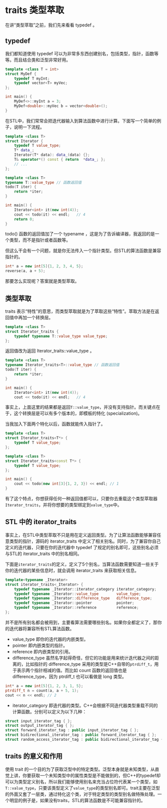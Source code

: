 # traits 类型萃取
在讲“类型萃取”之前，我们先来看看 typedef 。

## typedef
我们都知道使用 typedef 可以为非常多东西创建别名，包括类型，指针，函数等等。而且结合类和泛型非常好用。
```cpp
template <class T = int>
struct MyDef {
    typedef T myInt;
    typedef vector<T> myVec;
};

int main() {
    MyDef<>::myInt a = 3;
    MyDef<double>::myVec b = vector<double>();
}
```
在STL中，我们常常会把迭代器输入到算法函数中进行计算。下面写一个简单的例子，说明一下流程。
```cpp
template <class T>
struct Iterator {
    typedef T value_type;
    T* data_;
    Iterator(T* data): data_(data) {};
    T& operator*() const { return  *data_; };
    // ...
};

template <class T>
typename T::value_type // 函数返回值
todo(T iter) {
    return *iter;
}

int main() {
    Iterator<int> it(new int(4));
    cout << todo(it) << endl;   // 4
    return 0;
}
```
 todo() 函数的返回值加了一个 typename ，这是为了告诉编译器，我返回的是一个类型，而不是指针或者函数等。

但这么干会有一个问题，就是你无法传入一个指针类型。但STL的算法函数是兼容指针的。
```cpp
int* a = new int[5]{1, 2, 3, 4, 5};
reverse(a, a + 5);
```
那要怎么实现呢？答案就是类型萃取。

## 类型萃取
traits 表示“特性”的意思，而类型萃取就是为了萃取这些“特性”。萃取方法是在返回值中再加一个转换层。
```cpp
template <class T>
struct Iterator_traits {
    typedef typename T::value_type value_type;
};
```
返回值改为返回 Iterator_traits<T>::value_type 。
```cpp
template <class T>
typename Iterator_traits<T>::value_type // 函数返回值
todo(T iter) {
    return *iter;
}

int main() {
    Iterator<int> it(new int(4));
    cout << todo(it) << endl;   // 4
```
事实上，上面这里的结果都是返回`T::value_type`，并没有支持指针。而关键点在于，这个转换层是可以有多个版本的，即模板的特化 (specialization)。

当我加入下面两个特化以后，函数就能传入指针了。
```cpp
template <class T>
struct Iterator_traits<T*> {
    typedef T value_type;
};

template <class T>
struct Iterator_traits<const T*> {
    typedef T value_type;
};

int main() {
    cout << todo(new int[3]{1, 2, 3}) << endl; // 1
}
```
有了这个特点，你想获得任何一种返回值都可以，只要你去重载这个类型萃取器`Iterator_traits`，并将你想要的类型绑定到`value_type`中。

## STL 中的 iterator_traits
事实上，在STL中类型萃取不只是用在定义返回类型。为了让算法函数能够兼容任意类型的指针，源码的 iterator_traits 中定义了相关别名。同时，为了兼容你自己定义的迭代器，只要在你的迭代器中 typedef 了规定的别名即可，这些别名必须与STL的 iterator_traits 中的别名相同。

下面是`iterator_traits`的定义，定义了5个别名，当算法函数需要知道一些关于你的迭代器的某些信息时，就会调用 iterator_traits 来获取相关信息。
```cpp
template<typename _Iterator>
struct iterator_traits<_Iterator> {
    typedef typename _Iterator::iterator_category iterator_category;
    typedef typename _Iterator::value_type        value_type;
    typedef typename _Iterator::difference_type   difference_type;
    typedef typename _Iterator::pointer           pointer;
    typedef typename _Iterator::reference         reference;
};
```
并不是所有别名都会被用到，主要看算法需要哪些别名。如果你全都定义了，那你的迭代器将兼容所有STL算法函数。

- value_type 即你的迭代器的内嵌类型。
- pointer 即内嵌类型的指针。
- reference 即内嵌类型的引用。
- difference_type 虽然名字起得奇怪，但它的功能是用来统计迭代器之间的距离的，比如指针的 difference_type 采用的类型是C++自带的`ptrdiff_t`，用于表示两个指针相减的值。而比如 count 函数的返回值也是 difference_type，因为 ptrdiff_t 也可以看做是 long 类型。
```cpp
int* a = new int[5]{1, 2, 3, 1, 5};
ptrdiff_t n = count(a, a + 5, 1);
cout << n << endl; // 2
```
- iterator_category 即迭代器的类型。C++会根据不同迭代器类型重载不同的计算函数。分别可以定义为以下几种：
```cpp
struct input_iterator_tag { };
struct output_iterator_tag { };
struct forward_iterator_tag : public input_iterator_tag { };
struct bidirectional_iterator_tag : public forward_iterator_tag { };
struct random_access_iterator_tag : public bidirectional_iterator_tag { };
```

## traits 的意义和作用
使用 trait 的一个目的为了获取泛型中的特定类型。泛型本身就是未知类型，从直觉上讲，你要获取一个未知类型中的属性类型是不能做到的，但C++的typedef却可以为类型定义别名，所以我们能够使用别名来充当占位符代表某一个类型，如`T::value_type`，只要该类型定义了`value_type`的类型别名即可。trait主要在泛型的外面又套了一层类，通过特化这个类，对于特定类型的类型别名做特殊处理。一个明显的例子是，如果没有traits，STL的算法函数是不可能兼容指针的。
